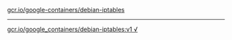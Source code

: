 [gcr.io/google-containers/debian-iptables](https://hub.docker.com/r/anjia0532/debian-iptables/tags/) 

----
[gcr.io/google_containers/debian-iptables:v1 √](https://hub.docker.com/r/anjia0532/debian-iptables/tags/)

